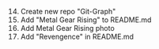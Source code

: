 14. Create new repo "Git-Graph"
13. Add "Metal Gear Rising" to README.md
10. Add Metal Gear Rising photo
2. Add "Revengence" in README.md